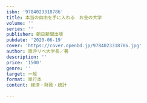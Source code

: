 ```yaml
---
isbn: '9784023318786'
title: 本当の自由を手に入れる　お金の大学
volume: ''
series: ''
publisher: 朝日新聞出版
pubdate: '2020-06-19'
cover: 'https://cover.openbd.jp/9784023318786.jpg'
author: 両＠リベ大学長／著
description: ''
price: '1500'
genre: ''
target: 一般
format: 単行本
content: 経済・財政・統計

---
```

